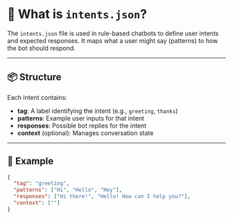 # 📁 What is `intents.json`?

The `intents.json` file is used in rule-based chatbots to define user intents and expected responses. It maps what a user might say (patterns) to how the bot should respond.

---

## 📦 Structure

Each intent contains:
- **tag**: A label identifying the intent (e.g., `greeting`, `thanks`)
- **patterns**: Example user inputs for that intent
- **responses**: Possible bot replies for the intent
- **context** (optional): Manages conversation state

---

## 🧠 Example

```json
{
  "tag": "greeting",
  "patterns": ["Hi", "Hello", "Hey"],
  "responses": ["Hi there!", "Hello! How can I help you?"],
  "context": [""]
}
